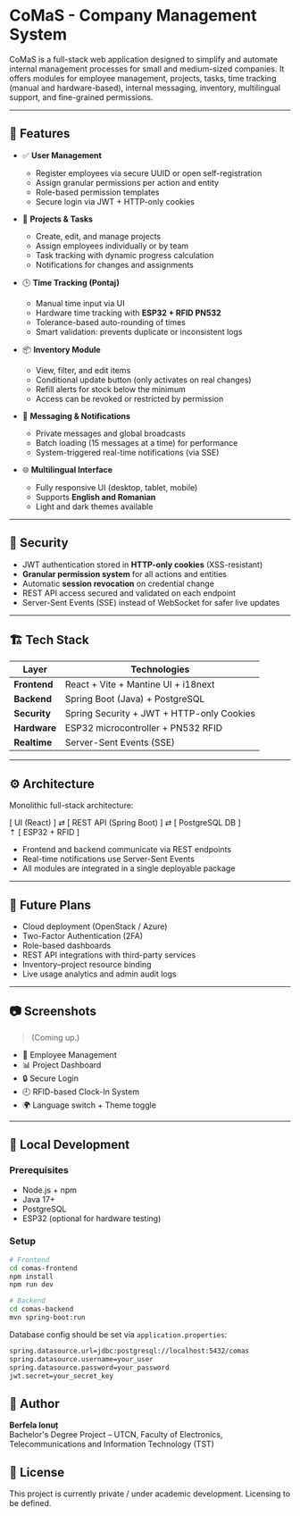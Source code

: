# CoMaS - Company Management System

CoMaS is a full-stack web application designed to simplify and automate internal management processes for small and medium-sized companies. It offers modules for employee management, projects, tasks, time tracking (manual and hardware-based), internal messaging, inventory, multilingual support, and fine-grained permissions.

---

## 🧩 Features

- ✅ **User Management**
  - Register employees via secure UUID or open self-registration
  - Assign granular permissions per action and entity
  - Role-based permission templates
  - Secure login via JWT + HTTP-only cookies

- 📁 **Projects & Tasks**
  - Create, edit, and manage projects
  - Assign employees individually or by team
  - Task tracking with dynamic progress calculation
  - Notifications for changes and assignments

- 🕒 **Time Tracking (Pontaj)**
  - Manual time input via UI
  - Hardware time tracking with **ESP32 + RFID PN532**
  - Tolerance-based auto-rounding of times
  - Smart validation: prevents duplicate or inconsistent logs

- 📦 **Inventory Module**
  - View, filter, and edit items
  - Conditional update button (only activates on real changes)
  - Refill alerts for stock below the minimum
  - Access can be revoked or restricted by permission

- 💬 **Messaging & Notifications**
  - Private messages and global broadcasts
  - Batch loading (15 messages at a time) for performance
  - System-triggered real-time notifications (via SSE)

- 🌐 **Multilingual Interface**
  - Fully responsive UI (desktop, tablet, mobile)
  - Supports **English and Romanian**
  - Light and dark themes available

---

## 🔐 Security

- JWT authentication stored in **HTTP-only cookies** (XSS-resistant)
- **Granular permission system** for all actions and entities
- Automatic **session revocation** on credential change
- REST API access secured and validated on each endpoint
- Server-Sent Events (SSE) instead of WebSocket for safer live updates

---

## 🏗️ Tech Stack

| Layer        | Technologies                            |
|--------------|------------------------------------------|
| **Frontend** | React + Vite + Mantine UI + i18next      |
| **Backend**  | Spring Boot (Java) + PostgreSQL          |
| **Security** | Spring Security + JWT + HTTP-only Cookies|
| **Hardware** | ESP32 microcontroller + PN532 RFID       |
| **Realtime** | Server-Sent Events (SSE)                 |

---

## ⚙️ Architecture

Monolithic full-stack architecture:

[ UI (React) ] ⇄ [ REST API (Spring Boot) ] ⇄ [ PostgreSQL DB ]  
                             ⇡
                     [ ESP32 + RFID ]

- Frontend and backend communicate via REST endpoints
- Real-time notifications use Server-Sent Events
- All modules are integrated in a single deployable package

---

## 🚀 Future Plans

- Cloud deployment (OpenStack / Azure)
- Two-Factor Authentication (2FA)
- Role-based dashboards
- REST API integrations with third-party services
- Inventory–project resource binding
- Live usage analytics and admin audit logs

---

## 📷 Screenshots

> (Coming up.)

- 🧑 Employee Management
- 📊 Project Dashboard
- 🔒 Secure Login
- 🕘 RFID-based Clock-In System
- 🌍 Language switch + Theme toggle

---

## 🧪 Local Development

### Prerequisites

- Node.js + npm
- Java 17+
- PostgreSQL
- ESP32 (optional for hardware testing)

### Setup

```bash
# Frontend
cd comas-frontend
npm install
npm run dev

# Backend
cd comas-backend
mvn spring-boot:run
```
Database config should be set via `application.properties`:
```bash
spring.datasource.url=jdbc:postgresql://localhost:5432/comas
spring.datasource.username=your_user
spring.datasource.password=your_password
jwt.secret=your_secret_key
```

## 👤 Author
**Berfela Ionuț**  
Bachelor's Degree Project – UTCN, Faculty of Electronics, Telecommunications and Information Technology (TST)

## 📄 License

This project is currently private / under academic development. Licensing to be defined.

